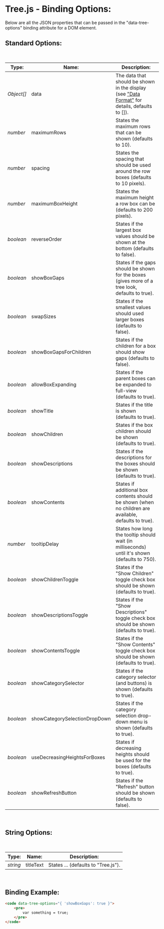 # Tree.js - Binding Options:

Below are all the JSON properties that can be passed in the "data-tree-options" binding attribute for a DOM element.


## Standard Options:
<br/>

| Type: | Name: | Description: |
| --- | --- | --- |
| *Object[]* | data | The data that should be shown in the display (see ["Data Format"](DATA.md) for details, defaults to []). |
| *number* | maximumRows | States the maximum rows that can be shown (defaults to 10). |
| *number* | spacing | States the spacing that should be used around the row boxes (defaults to 10 pixels). |
| *number* | maximumBoxHeight | States the maximum height a row box can be (defaults to 200 pixels). |
| *boolean* | reverseOrder | States if the largest box values should be shown at the bottom (defaults to false). |
| *boolean* | showBoxGaps | States if the gaps should be shown for the boxes (gives more of a tree look, defaults to true). |
| *boolean* | swapSizes | States if the smallest values should used larger boxes (defaults to false). |
| *boolean* | showBoxGapsForChildren | States if the children for a box should show gaps (defaults to false). |
| *boolean* | allowBoxExpanding | States if the parent boxes can be expanded to full-view (defaults to true). |
| *boolean* | showTitle | States if the title is shown (defaults to true). |
| *boolean* | showChildren | States if the box children should be shown (defaults to true). |
| *boolean* | showDescriptions | States if the descriptions for the boxes should be shown (defaults to true). |
| *boolean* | showContents | States if additional box contents should be shown (when no children are available, defaults to true). |
| *number* | tooltipDelay | States how long the tooltip should wait (in milliseconds) until it's shown (defaults to 750). |
| *boolean* | showChildrenToggle | States if the "Show Children" toggle check box should be shown (defaults to true). |
| *boolean* | showDescriptionsToggle | States if the "Show Descriptions" toggle check box should be shown (defaults to true). |
| *boolean* | showContentsToggle | States if the "Show Contents" toggle check box should be shown (defaults to true). |
| *boolean* | showCategorySelector | States if the category selector (and buttons) is shown (defaults to true). |
| *boolean* | showCategorySelectionDropDown | States if the category selection drop-down menu is shown (defaults to true). |
| *boolean* | useDecreasingHeightsForBoxes | States if decreasing heights should be used for the boxes (defaults to true). |
| *boolean* | showRefreshButton | States if the "Refresh" button should be shown (defaults to false). |

<br/>


## String Options:
<br/>

| Type: | Name: | Description: |
| --- | --- | --- |
| *string* | titleText | States ... (defaults to "Tree.js"). |

<br/>


## Binding Example:

```markdown
<code data-tree-options="{ 'showBoxGaps': true }">
    <pre>
        var something = true;
    </pre>
</code>
```